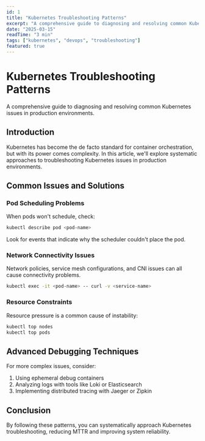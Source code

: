 ```yaml
---
id: 1
title: "Kubernetes Troubleshooting Patterns"
excerpt: "A comprehensive guide to diagnosing and resolving common Kubernetes issues in production environments."
date: "2025-03-15"
readTime: "3 min"
tags: ["kubernetes", "devops", "troubleshooting"]
featured: true
---
```


# Kubernetes Troubleshooting Patterns

A comprehensive guide to diagnosing and resolving common Kubernetes issues in production environments.

## Introduction

Kubernetes has become the de facto standard for container orchestration, but with its power comes complexity. In this article, we'll explore systematic approaches to troubleshooting Kubernetes issues in production environments.

## Common Issues and Solutions

### Pod Scheduling Problems

When pods won't schedule, check:

```bash
kubectl describe pod <pod-name>
```

Look for events that indicate why the scheduler couldn't place the pod.

### Network Connectivity Issues

Network policies, service mesh configurations, and CNI issues can all cause connectivity problems.

```bash
kubectl exec -it <pod-name> -- curl -v <service-name>
```

### Resource Constraints

Resource pressure is a common cause of instability:

```bash
kubectl top nodes
kubectl top pods
```

## Advanced Debugging Techniques

For more complex issues, consider:

1. Using ephemeral debug containers
2. Analyzing logs with tools like Loki or Elasticsearch
3. Implementing distributed tracing with Jaeger or Zipkin

## Conclusion

By following these patterns, you can systematically approach Kubernetes troubleshooting, reducing MTTR and improving system reliability.
